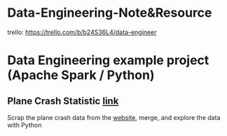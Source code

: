 # Data-Engineering-Note&Resource 
trello: https://trello.com/b/b24S36L4/data-engineer

# Data Engineering example project (Apache Spark / Python)
## Plane Crash Statistic <a href="https://github.com/tanat1994/data-engineering-note/tree/master/myproject/scraping-planecrash">link</a>
Scrap the plane crash data from the <a href="http://www.planecrashinfo.com/">website</a>, merge, and explore the data with Python


